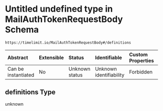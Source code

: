 # Untitled undefined type in MailAuthTokenRequestBody Schema

```txt
https://timelimit.io/MailAuthTokenRequestBody#/definitions
```



| Abstract            | Extensible | Status         | Identifiable            | Custom Properties | Additional Properties | Access Restrictions | Defined In                                                                                            |
| :------------------ | :--------- | :------------- | :---------------------- | :---------------- | :-------------------- | :------------------ | :---------------------------------------------------------------------------------------------------- |
| Can be instantiated | No         | Unknown status | Unknown identifiability | Forbidden         | Allowed               | none                | [MailAuthTokenRequestBody.schema.json\*](MailAuthTokenRequestBody.schema.json "open original schema") |

## definitions Type

unknown

